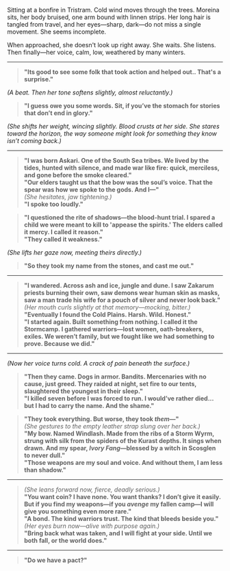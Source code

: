Sitting at a bonfire in Tristram. Cold wind moves through the trees. Moreina sits, her body bruised, one arm bound with linnen strips. Her long hair is tangled from travel, and her eyes—sharp, dark—do not miss a single movement. She seems incomplete.

When approached, she doesn't look up right away. She waits. She listens. Then finally—her voice, calm, low, weathered by many winters.

---

> **"Its good to see some folk that took action and helped out.. That's a surprise."**

_(A beat. Then her tone softens slightly, almost reluctantly.)_

> **"I guess owe you some words. Sit, if you’ve the stomach for stories that don’t end in glory."**

_(She shifts her weight, wincing slightly. Blood crusts at her side. She stares toward the horizon, the way someone might look for something they know isn’t coming back.)_

---

> **"I was born Askari. One of the South Sea tribes. We lived by the tides, hunted with silence, and made war like fire: quick, merciless, and gone before the smoke cleared."**  
> **"Our elders taught us that the bow was the soul’s voice. That the spear was how we spoke to the gods. And I—"**  
> _(She hesitates, jaw tightening.)_  
> **"I spoke too loudly."**

> **"I questioned the rite of shadows—the blood-hunt trial. I spared a child we were meant to kill to 'appease the spirits.' The elders called it mercy. I called it reason."**  
> **"They called it weakness."**

_(She lifts her gaze now, meeting theirs directly.)_

> **"So they took my name from the stones, and cast me out."**

---

> **"I wandered. Across ash and ice, jungle and dune. I saw Zakarum priests burning their own, saw demons wear human skin as masks, saw a man trade his wife for a pouch of silver and never look back."**  
> _(Her mouth curls slightly at that memory—mocking, bitter.)_  
> **"Eventually I found the Cold Plains. Harsh. Wild. Honest."**  
> **"I started again. Built something from nothing. I called it the Stormcamp. I gathered warriors—lost women, oath-breakers, exiles. We weren’t family, but we fought like we had something to prove. Because we did."**

---

_(Now her voice turns cold. A crack of pain beneath the surface.)_

> **"Then they came. Dogs in armor. Bandits. Mercenaries with no cause, just greed. They raided at night, set fire to our tents, slaughtered the youngest in their sleep."**  
> **"I killed seven before I was forced to run. I would’ve rather died... but I had to carry the name. And the shame."**

> **"They took everything. But worse, they took _them_—"**  
> _(She gestures to the empty leather strap slung over her back.)_  
> **"My bow. Named Windlash. Made from the ribs of a Storm Wyrm, strung with silk from the spiders of the Kurast depths. It sings when drawn. And my spear, _Ivory Fang_—blessed by a witch in Scosglen to never dull."**  
> **"Those weapons are my soul and voice. And without them, I am less than shadow."**

---

> _(She leans forward now, fierce, deadly serious.)_  
> **"You want coin? I have none. You want thanks? I don’t give it easily. But if you find my weapons—if you _avenge_ my fallen camp—I will give you something even more rare."**  
> **"A bond. The kind warriors trust. The kind that bleeds beside you."**  
> _(Her eyes burn now—alive with purpose again.)_  
> **"Bring back what was taken, and I will fight at your side. Until we both fall, or the world does."**

---

> **"Do we have a pact?"**